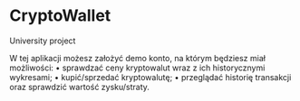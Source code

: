 # CryptoWallet
University project

W tej aplikacji możesz założyć demo konto, na którym będziesz miał możliwości:
• sprawdzać ceny kryptowalut wraz z ich historycznymi wykresami;
• kupić/sprzedać kryptowalutę;
• przeglądać historię transakcji oraz sprawdzić wartość zysku/straty.
